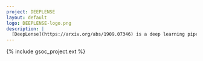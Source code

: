 ```yaml
---
project: DEEPLENSE
layout: default
logo: DEEPLENSE-logo.png
description: |
  [DeepLense](https://arxiv.org/abs/1909.07346) is a deep learning pipeline for particle dark matter searches with strong gravitational lensing.
---
```


{% include gsoc_project.ext %}
